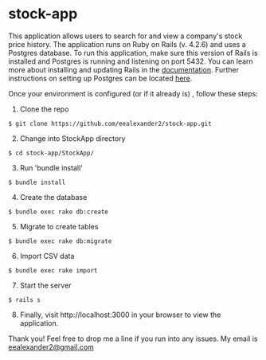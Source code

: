 # stock-app

This application allows users to search for and view a company's stock price history. The application runs on Ruby on Rails (v. 4.2.6) and uses a Postgres database. To run this application, make sure this version of Rails is installed and Postgres is running and listening on port 5432. You can learn more about installing and updating Rails in the [documentation](http://www.tutorialspoint.com/ruby-on-rails/rails-installation.htm). Further instructions on setting up Postgres can be located [here](http://www.tutorialspoint.com/postgresql/postgresql_environment.htm). 

Once your environment is configured (or if it already is) , follow these steps:   

1. Clone the repo

  ```
  $ git clone https://github.com/eealexander2/stock-app.git
  ```
2. Change into StockApp directory 

  ```
  $ cd stock-app/StockApp/
  ```
3. Run 'bundle install'
  
  ```
  $ bundle install
  ```
4. Create the database 

  ```
  $ bundle exec rake db:create
  ```
5. Migrate to create tables 

  ```
  $ bundle exec rake db:migrate 
  ```
6. Import CSV data 

  ```
  $ bundle exec rake import
  ```
7. Start the server

  ``` 
  $ rails s
  ```
8. Finally, visit http://localhost:3000 in your browser to view the application. 


Thank you! Feel free to drop me a line if you run into any issues. My email is eealexander2@gmail.com 
